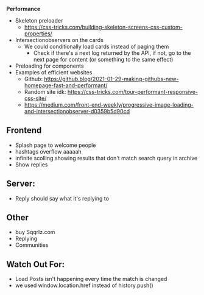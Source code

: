 **Performance**

-   Skeleton preloader
    -   https://css-tricks.com/building-skeleton-screens-css-custom-properties/
-   Intersectionobservers on the cards
    -   We could conditionally load cards instead of paging them
        -   Check if there's a next log returned by the API, if not, go to the next page for content (or something to the same effect)
-   Preloading for components
-   Examples of efficient websites
    -   Github: https://github.blog/2021-01-29-making-githubs-new-homepage-fast-and-performant/
    -   Random site idk: https://css-tricks.com/tour-performant-responsive-css-site/
    -   https://medium.com/front-end-weekly/progressive-image-loading-and-intersectionobserver-d0359b5d90cd

## **Frontend**

-   Splash page to welcome people
-   hashtags overflow aaaaah
-   infinite scolling showing results that don't match search query in archive
-   Show replies 

## **Server:**

-   Reply should say what it's replying to

## **Other**

-   buy Sqqrlz.com
-   Replying
-   Communities

## **Watch Out For:**

-   Load Posts isn't happening every time the match is changed
-   we used window.location.href instead of history.push()
